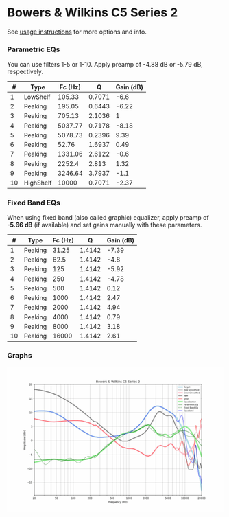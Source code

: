 # Bowers & Wilkins C5 Series 2
See [usage instructions](https://github.com/jaakkopasanen/AutoEq#usage) for more options and info.

### Parametric EQs
You can use filters 1-5 or 1-10. Apply preamp of -4.88 dB or -5.79 dB, respectively.

|   # | Type      |   Fc (Hz) |      Q |   Gain (dB) |
|-----|-----------|-----------|--------|-------------|
|   1 | LowShelf  |    105.33 | 0.7071 |       -6.6  |
|   2 | Peaking   |    195.05 | 0.6443 |       -6.22 |
|   3 | Peaking   |    705.13 | 2.1036 |        1    |
|   4 | Peaking   |   5037.77 | 0.7178 |       -8.18 |
|   5 | Peaking   |   5078.73 | 0.2396 |        9.39 |
|   6 | Peaking   |     52.76 | 1.6937 |        0.49 |
|   7 | Peaking   |   1331.06 | 2.6122 |       -0.6  |
|   8 | Peaking   |   2252.4  | 2.813  |        1.32 |
|   9 | Peaking   |   3246.64 | 3.7937 |       -1.1  |
|  10 | HighShelf |  10000    | 0.7071 |       -2.37 |

### Fixed Band EQs
When using fixed band (also called graphic) equalizer, apply preamp of **-5.66 dB** (if available) and set gains manually with these parameters.

|   # | Type    |   Fc (Hz) |      Q |   Gain (dB) |
|-----|---------|-----------|--------|-------------|
|   1 | Peaking |     31.25 | 1.4142 |       -7.39 |
|   2 | Peaking |     62.5  | 1.4142 |       -4.8  |
|   3 | Peaking |    125    | 1.4142 |       -5.92 |
|   4 | Peaking |    250    | 1.4142 |       -4.78 |
|   5 | Peaking |    500    | 1.4142 |        0.12 |
|   6 | Peaking |   1000    | 1.4142 |        2.47 |
|   7 | Peaking |   2000    | 1.4142 |        4.94 |
|   8 | Peaking |   4000    | 1.4142 |        0.79 |
|   9 | Peaking |   8000    | 1.4142 |        3.18 |
|  10 | Peaking |  16000    | 1.4142 |        2.61 |

### Graphs
![](./Bowers%20&%20Wilkins%20C5%20Series%202.png)
